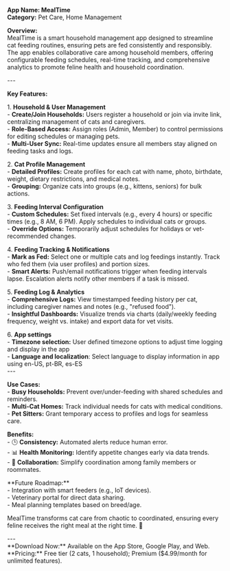 **App Name: MealTime**    
**Category:** Pet Care, Home Management  

**Overview:**    
MealTime is a smart household management app designed to streamline cat feeding routines, ensuring pets are fed consistently and responsibly. The app enables collaborative care among household members, offering configurable feeding schedules, real-time tracking, and comprehensive analytics to promote feline health and household coordination.

\---

**Key Features:**  

1\. **Household & User Management**    
   \- **Create/Join Households:** Users register a household or join via invite link, centralizing management of cats and caregivers.    
   \- **Role-Based Access:** Assign roles (Admin, Member) to control permissions for editing schedules or managing pets.    
   \- **Multi-User Sync:** Real-time updates ensure all members stay aligned on feeding tasks and logs.  

2\. **Cat Profile Management**    
   \- **Detailed Profiles:** Create profiles for each cat with name, photo, birthdate, weight, dietary restrictions, and medical notes.    
   \- **Grouping:** Organize cats into groups (e.g., kittens, seniors) for bulk actions.  

3\. **Feeding Interval Configuration**    
   \- **Custom Schedules:** Set fixed intervals (e.g., every 4 hours) or specific times (e.g., 8 AM, 6 PM). Apply schedules to individual cats or groups.    
   \- **Override Options:** Temporarily adjust schedules for holidays or vet-recommended changes.  

4\. **Feeding Tracking & Notifications**    
   \- **Mark as Fed:** Select one or multiple cats and log feedings instantly. Track who fed them (via user profiles) and portion sizes.    
   \- **Smart Alerts:** Push/email notifications trigger when feeding intervals lapse. Escalation alerts notify other members if a task is missed.  

5\. **Feeding Log & Analytics**  
   \- **Comprehensive Logs:** View timestamped feeding history per cat, including caregiver names and notes (e.g., "refused food").    
   \- **Insightful Dashboards:** Visualize trends via charts (daily/weekly feeding frequency, weight vs. intake) and export data for vet visits.  

6\. **App settings**  
\- **Timezone selection:** User defined timezone options to adjust time logging and display in the app  
\-  **Language and localization**: Select language to display information in app using en-US, pt-BR, es-ES  
\---

**Use Cases:**    
\- **Busy Households:** Prevent over/under-feeding with shared schedules and reminders.    
\- **Multi-Cat Homes:** Track individual needs for cats with medical conditions.    
\- **Pet Sitters:** Grant temporary access to profiles and logs for seamless care.  

**Benefits:**    
\- 🕒 **Consistency:** Automated alerts reduce human error.    
\- 📊 **Health Monitoring:** Identify appetite changes early via data trends.    
\- 🤝 **Collaboration:** Simplify coordination among family members or roommates.  

\*\*Future Roadmap:\*\*    
\- Integration with smart feeders (e.g., IoT devices).    
\- Veterinary portal for direct data sharing.    
\- Meal planning templates based on breed/age.  

MealTime transforms cat care from chaotic to coordinated, ensuring every feline receives the right meal at the right time. 🐾  

\---    
\*\*Download Now:\*\* Available on the App Store, Google Play, and Web.    
\*\*Pricing:\*\* Free tier (2 cats, 1 household); Premium ($4.99/month for unlimited features). 